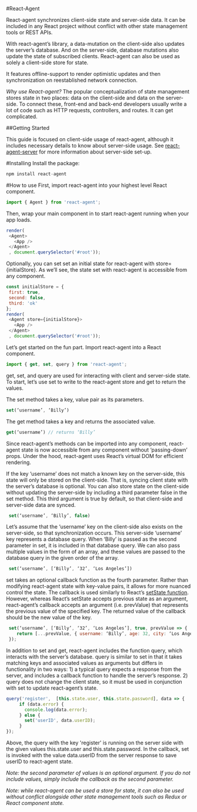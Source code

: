 #React-Agent

React-agent synchronizes client-side state and server-side data.  It can be included in any React project without conflict with other state management tools or REST APIs.

With react-agent’s library, a data-mutation on the client-side also updates the server’s database. And on the server-side, database mutations also update the state of subscribed clients. React-agent can also be used as solely a client-side store for state.

It features offline-support to render optimistic updates and then synchronization on reestablished network connection.

*Why use React-agent?*
The popular conceptualization of state management stores state in two places: data on the client-side and data on the server-side. To connect these, front-end and back-end developers usually write a lot of code such as HTTP requests, controllers, and routes. It can get complicated.

##Getting Started

This guide is focused on client-side usage of react-agent, although it includes necessary details to know about server-side usage. See [react-agent-server](https://github.com/yokyak/react-agent/tree/master/packages/react-agent-server) for more information about server-side set-up.



#Installing
Install the package:
```javascript
npm install react-agent
```

#How to use
First, import react-agent into your highest level React component.
```javascript
import { Agent } from 'react-agent';
```

Then, wrap your main component in <Agent> </Agent> to start react-agent running when your app loads.

```javascript
render(
 <Agent>
   <App />
 </Agent>
 , document.querySelector('#root'));
 ```

Optionally, you can set set an initial state for react-agent with store={initialStore}.  As we’ll see, the state set with react-agent is accessible from any component.

```javascript
const initialStore = {
 first: true,
 second: false,
 third: 'ok'
};
render(
 <Agent store={initialStore}>
   <App />
 </Agent>
 , document.querySelector('#root'));
```

Let’s get started on the fun part. Import react-agent into a React component.

```javascript
import { get, set, query } from 'react-agent';
```

get, set, and query are used for interacting with client and server-side state.  To start, let’s use set to write to the react-agent store and get to return the values.

The set method takes a key, value pair as its parameters.

```javascript
set(‘username’, ‘Billy’)
```

The get method takes a key and returns the associated value.

```javascript
get(‘username’) // returns ‘Billy’
```

Since react-agent’s methods can be imported into any component, react-agent state is now accessible from any component without ‘passing-down’ props.  Under the hood, react-agent uses React’s virtual DOM for efficient rendering.

If the key ‘username’  does not match a known key on the server-side, this state will only be stored on the client-side. That is, syncing client state with the server’s database is optional. You can also store state on the client-side without updating the server-side by including a third parameter false in the set method. This third argument is true by default, so that client-side and server-side data are synced.

```javascript
 set(‘username’, ‘Billy’, false)
```

Let’s assume that the ‘username’  key on the client-side also exists on the server-side, so that synchronization occurs. This server-side ‘username’ key represents a database query.
When ‘Billy’ is passed as the second parameter in set, it is included in that database query. We can also pass multiple values in the form of an array, and these values are passed to the database query in the given order of the array.

```javascript
 set(‘username’, [‘Billy’, ‘32’, ‘Los Angeles’])
 ```

set takes an optional callback function as the fourth parameter. Rather than modifying react-agent state with key-value pairs, it allows for more nuanced control the state. The callback is used similarly to React’s [setState function](https://reactjs.org/docs/react-component.html#setstate).  However, whereas React’s setState accepts previous state as an argument, react-agent’s callback accepts an argument (i.e. prevValue) that represents the previous value of the specified key. The returned value of the callback should be the new value of the key.

```javascript
 set(‘username’, [‘Billy’, ‘32’, ‘Los Angeles’], true, prevValue => {
    return [...prevValue, { username: ‘Billy’, age: 32, city: ‘Los Angeles’ }];
 });
 ```

In addition to set and  get, react-agent includes the function query, which interacts with the server’s database.  query is similar to set  in that it takes matching keys and associated values as arguments but differs in functionality in two ways: 1) a typical query expects a response from the server, and includes a callback function to handle the server’s response.  2) query does not change the client state, so it must be used in conjunction with  set to update react-agent’s state.

```javascript
query('register',  [this.state.user, this.state.password], data => {
     if (data.error) {
       console.log(data.error);
     } else {
       set('userID', data.userID);
     }
});
```

Above, the query with the key 'register' is running on the server side with the given values this.state.user  and this.state.password.  In the callback, set is invoked with the value data.userID from the server response to save userID to react-agent state.

_Note: the second parameter of values is an optional argument. If you do not include values, simply include the callback as the second parameter._

_Note: while react-agent can be used a store for state, it can also be used without conflict alongside other state management tools such as Redux or React component state._

